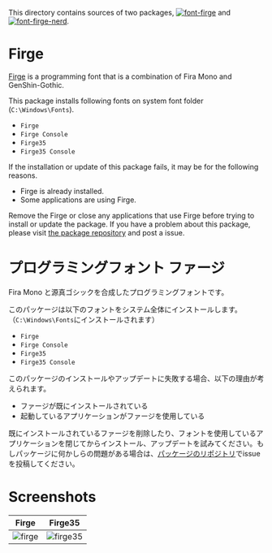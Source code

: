 This directory contains sources of two packages, [![font-firge][font-firge_version]][font-firge_package] and [![font-firge-nerd][font-firge-nerd_version]][font-firge-nerd_package].
<!-- First 2 lines are stripped by AU -->
# Firge

[font-firge_version]: https://img.shields.io/chocolatey/v/font-firge.svg?label=font-firge
[font-firge_package]: https://chocolatey.org/packages/font-firge
[font-firge-nerd_version]: https://img.shields.io/chocolatey/v/font-firge.svg?label=font-firge-nerd
[font-firge-nerd_package]: https://chocolatey.org/packages/font-firge-nerd

[Firge](https://github.com/yuru7/Firge) is a programming font that is a combination of Fira Mono and GenShin-Gothic.

This package installs following fonts on system font folder (`C:\Windows\Fonts`).

- `Firge`
- `Firge Console`
- `Firge35`
- `Firge35 Console`

If the installation or update of this package fails, it may be for the following reasons.

- Firge is already installed.
- Some applications are using Firge.

Remove the Firge or close any applications that use Firge before trying to install or update the package. If you have a problem about this package, please visit [the package repository](https://github.com/kai2nenobu/chocolatey-packages/) and post a issue.

# プログラミングフォント ファージ

Fira Mono と源真ゴシックを合成したプログラミングフォントです。

このパッケージは以下のフォントをシステム全体にインストールします。（`C:\Windows\Fonts`にインストールされます）

- `Firge`
- `Firge Console`
- `Firge35`
- `Firge35 Console`

このパッケージのインストールやアップデートに失敗する場合、以下の理由が考えられます。

- ファージが既にインストールされている
- 起動しているアプリケーションがファージを使用している

既にインストールされているファージを削除したり、フォントを使用しているアプリケーションを閉じてからインストール、アップデートを試みてください。もしパッケージに何かしらの問題がある場合は、[パッケージのリポジトリ](https://github.com/kai2nenobu/chocolatey-packages/)でissueを投稿してください。

# Screenshots

| Firge                                                                                                           | Firge35                                                                                                           |
| --------------------------------------------------------------------------------------------------------------- | ----------------------------------------------------------------------------------------------------------------- |
| ![firge](https://user-images.githubusercontent.com/13458509/121860146-87c82880-cd33-11eb-8c8a-3838ec926d69.png) | ![firge35](https://user-images.githubusercontent.com/13458509/121860153-8991ec00-cd33-11eb-90be-3fd23b407d0c.png) |
